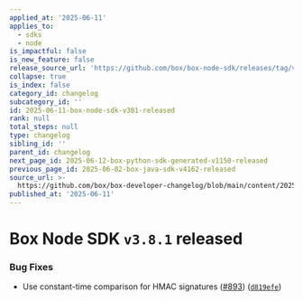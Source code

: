 ```yaml
---
applied_at: '2025-06-11'
applies_to:
  - sdks
  - node
is_impactful: false
is_new_feature: false
release_source_url: 'https://github.com/box/box-node-sdk/releases/tag/v3.8.1'
collapse: true
is_index: false
category_id: changelog
subcategory_id: ''
id: 2025-06-11-box-node-sdk-v381-released
rank: null
total_steps: null
type: changelog
sibling_id: ''
parent_id: changelog
next_page_id: 2025-06-12-box-python-sdk-generated-v1150-released
previous_page_id: 2025-06-02-box-java-sdk-v4162-released
source_url: >-
  https://github.com/box/box-developer-changelog/blob/main/content/2025/06-11-box-node-sdk-v381-released.md
published_at: '2025-06-11'
---
```

# Box Node SDK `v3.8.1` released

### Bug Fixes

* Use constant-time comparison for HMAC signatures ([#893][1]) ([`d819efe`][2])

[1]: https://github.com/box/box-node-sdk/issues/893

[2]: https://github.com/box/box-node-sdk/commit/d819efe663a59fce53412fbe153a76dd346d4536